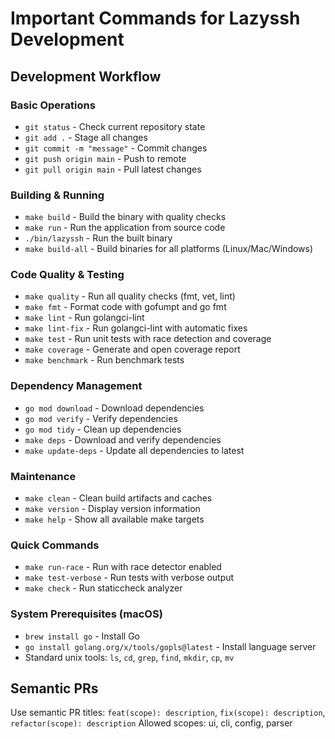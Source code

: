 # Important Commands for Lazyssh Development

## Development Workflow

### Basic Operations
- `git status` - Check current repository state
- `git add .` - Stage all changes
- `git commit -m "message"` - Commit changes
- `git push origin main` - Push to remote
- `git pull origin main` - Pull latest changes

### Building & Running
- `make build` - Build the binary with quality checks
- `make run` - Run the application from source code
- `./bin/lazyssh` - Run the built binary
- `make build-all` - Build binaries for all platforms (Linux/Mac/Windows)

### Code Quality & Testing
- `make quality` - Run all quality checks (fmt, vet, lint)
- `make fmt` - Format code with gofumpt and go fmt
- `make lint` - Run golangci-lint
- `make lint-fix` - Run golangci-lint with automatic fixes
- `make test` - Run unit tests with race detection and coverage
- `make coverage` - Generate and open coverage report
- `make benchmark` - Run benchmark tests

### Dependency Management
- `go mod download` - Download dependencies
- `go mod verify` - Verify dependencies
- `go mod tidy` - Clean up dependencies
- `make deps` - Download and verify dependencies
- `make update-deps` - Update all dependencies to latest

### Maintenance
- `make clean` - Clean build artifacts and caches
- `make version` - Display version information
- `make help` - Show all available make targets

### Quick Commands
- `make run-race` - Run with race detector enabled
- `make test-verbose` - Run tests with verbose output
- `make check` - Run staticcheck analyzer

### System Prerequisites (macOS)
- `brew install go` - Install Go
- `go install golang.org/x/tools/gopls@latest` - Install language server
- Standard unix tools: `ls`, `cd`, `grep`, `find`, `mkdir`, `cp`, `mv`

## Semantic PRs
Use semantic PR titles: `feat(scope): description`, `fix(scope): description`, `refactor(scope): description`
Allowed scopes: ui, cli, config, parser